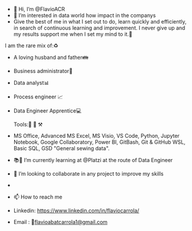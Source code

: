 - 👋 Hi, I’m @FlavioACR
- 👀 I’m interested in data world how impact in the companys
- Give the best of me in what I set out to do, learn quickly and efficiently, in search of continuous learning and improvement. I never give up and my results support me when I set my mind to it.🎯 

I am the rare mix of:♻️
- A loving husband and father👪
- Business administrator💼
- Data analyst📊
- Process engineer 📈
- Data Engineer Apprentice💻

  Tools:🔧 🔨 ⚒
- MS Office, Advanced MS Excel, MS Visio, VS Code, Python, Jupyter Notebook, Google Collaboratory, Power BI, GitBash, Git & GitHub WSL, Basic SQL, GSD "General sewing data".

- 📚🌱 I’m currently learning at @Platzi at the route of Data Engineer
- 💞️ I’m looking to collaborate in any project to improve my skills
- 
- 📫 How to reach me
-  Linkedin: https://www.linkedin.com/in/flaviocarrola/
-  Email   : 📧flavioabatcarrola1@gmail.com
<!---
FlavioACR/FlavioACR is a ✨ special ✨ repository because its `README.md` (this file) appears on your GitHub profile.
You can click the Preview link to take a look at your changes.
--->

